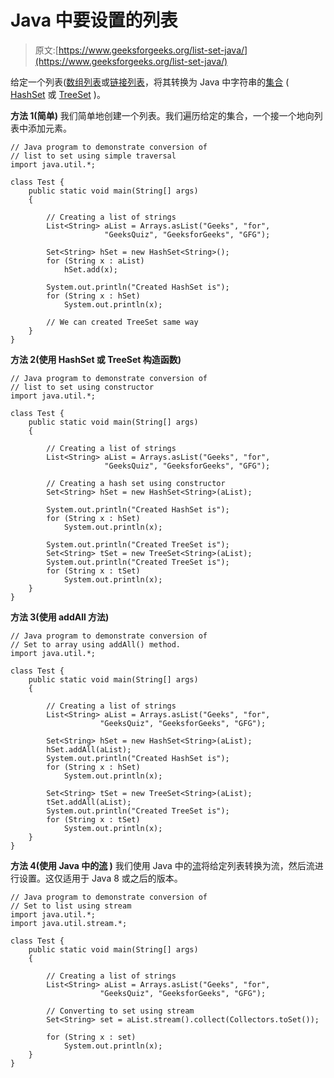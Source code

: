 # Java 中要设置的列表

> 原文:[https://www.geeksforgeeks.org/list-set-java/](https://www.geeksforgeeks.org/list-set-java/)

给定一个列表([数组列表](https://www.geeksforgeeks.org/arraylist-in-java/)或[链接列表](https://www.geeksforgeeks.org/linked-list-in-java/)，将其转换为 Java 中字符串的[集合](https://www.geeksforgeeks.org/set-in-java/) ( [HashSet](https://www.geeksforgeeks.org/hashset-in-java/) 或 [TreeSet](https://www.geeksforgeeks.org/treeset-in-java-with-examples/) )。

**方法 1(简单)**
我们简单地创建一个列表。我们遍历给定的集合，一个接一个地向列表中添加元素。

```
// Java program to demonstrate conversion of
// list to set using simple traversal
import java.util.*;

class Test {
    public static void main(String[] args)
    {

        // Creating a list of strings
        List<String> aList = Arrays.asList("Geeks", "for",
                     "GeeksQuiz", "GeeksforGeeks", "GFG");

        Set<String> hSet = new HashSet<String>();
        for (String x : aList)
            hSet.add(x);

        System.out.println("Created HashSet is");
        for (String x : hSet)
            System.out.println(x);

        // We can created TreeSet same way
    }
}
```

**方法 2(使用 HashSet 或 TreeSet 构造函数)**

```
// Java program to demonstrate conversion of
// list to set using constructor
import java.util.*;

class Test {
    public static void main(String[] args)
    {

        // Creating a list of strings
        List<String> aList = Arrays.asList("Geeks", "for",
                     "GeeksQuiz", "GeeksforGeeks", "GFG");

        // Creating a hash set using constructor
        Set<String> hSet = new HashSet<String>(aList);

        System.out.println("Created HashSet is");
        for (String x : hSet)
            System.out.println(x);

        System.out.println("Created TreeSet is");
        Set<String> tSet = new TreeSet<String>(aList);
        System.out.println("Created TreeSet is");
        for (String x : tSet)
            System.out.println(x);
    }
}
```

**方法 3(使用 addAll 方法)**

```
// Java program to demonstrate conversion of
// Set to array using addAll() method.
import java.util.*;

class Test {
    public static void main(String[] args)
    {

        // Creating a list of strings
        List<String> aList = Arrays.asList("Geeks", "for",
                    "GeeksQuiz", "GeeksforGeeks", "GFG");

        Set<String> hSet = new HashSet<String>(aList);
        hSet.addAll(aList);
        System.out.println("Created HashSet is");
        for (String x : hSet)
            System.out.println(x);

        Set<String> tSet = new TreeSet<String>(aList);
        tSet.addAll(aList);
        System.out.println("Created TreeSet is");
        for (String x : tSet)
            System.out.println(x);
    }
}
```

**方法 4(使用 Java 中的[流](https://www.geeksforgeeks.org/stream-in-java/) )**
我们使用 Java 中的[流](https://www.geeksforgeeks.org/stream-in-java/)将给定列表转换为流，然后流进行设置。这仅适用于 Java 8 或之后的版本。

```
// Java program to demonstrate conversion of
// Set to list using stream
import java.util.*;
import java.util.stream.*;

class Test {
    public static void main(String[] args)
    {

        // Creating a list of strings
        List<String> aList = Arrays.asList("Geeks", "for",
                    "GeeksQuiz", "GeeksforGeeks", "GFG");

        // Converting to set using stream
        Set<String> set = aList.stream().collect(Collectors.toSet());

        for (String x : set)
            System.out.println(x);
    }
}
```